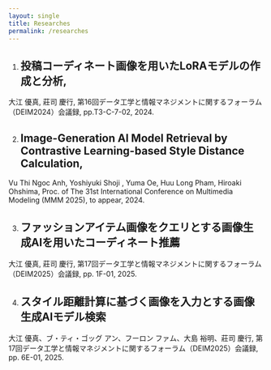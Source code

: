 ```yaml
---
layout: single
title: Researches
permalink: /researches
---
```


1. ## 投稿コーディネート画像を用いたLoRAモデルの作成と分析,
大江 優真, 莊司 慶行, 第16回データ工学と情報マネジメントに関するフォーラム（DEIM2024）会議録, pp.T3-C-7-02, 2024.

2. ## Image-Generation AI Model Retrieval by Contrastive Learning-based Style Distance Calculation,
Vu Thi Ngoc Anh, Yoshiyuki Shoji , Yuma Oe, Huu Long Pham, Hiroaki Ohshima, Proc. of The 31st International Conference on Multimedia Modeling (MMM 2025), to appear, 2024.

3. ## ファッションアイテム画像をクエリとする画像生成AIを用いたコーディネート推薦
大江 優真, 莊司 慶行, 第17回データ工学と情報マネジメントに関するフォーラム（DEIM2025）会議録, pp. 1F-01, 2025.

4. ## スタイル距離計算に基づく画像を入力とする画像生成AIモデル検索
大江 優真、ブ・ティ・ゴッグ アン、フーロン ファム、大島 裕明、莊司 慶行, 第17回データ工学と情報マネジメントに関するフォーラム（DEIM2025）会議録, pp. 6E-01, 2025.